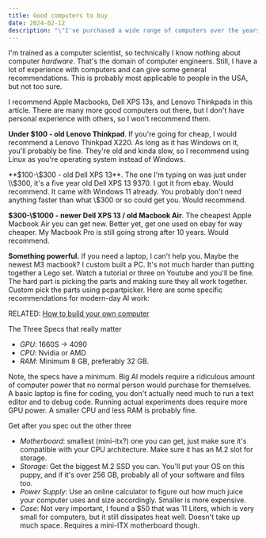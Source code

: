 ```yaml
---
title: Good computers to buy
date: 2024-02-12
description: "\"I've purchased a wide range of computers over the years, and have a few simple recommendations for finding a good one.\""
---
```

I'm trained as a computer scientist, so technically I know nothing about computer *hardware*. That's the domain of computer engineers. Still, I have a lot of experience with computers and can give some general recommendations. This is probably most applicable to people in the USA, but not too sure.

I recommend Apple Macbooks, Dell XPS 13s, and Lenovo Thinkpads in this article. There are many more good computers out there, but I don't have personal experience with others, so I won't recommend them.

**Under $100 - old Lenovo Thinkpad**. If you're going for cheap, I would recommend a Lenovo Thinkpad X220. As long as it has Windows on it, you'll probably be fine. They're old and kinda slow, so I recommend using Linux as you're operating system instead of Windows.

**\$100-\\$300 - old Dell XPS 13**. The one I'm typing on was just under \\$300, it's a five year old Dell XPS 13 9370. I got it from ebay. Would recommend. It came with Windows 11 already. You probably don't need anything faster than what \\$300 or so could get you. Would recommend.

**\$300-\\$1000 - newer Dell XPS 13 / old Macbook Air**. The cheapest Apple Macbook Air you can get new. Better yet, get one used on ebay for way cheaper. My Macbook Pro is still going strong after 10 years. Would recommend.

**Something powerful.** If you need a laptop, I can't help you. Maybe the newest M3 macbook? I custom built a PC. It's not much harder than putting together a Lego set. Watch a tutorial or three on Youtube and you'll be fine. The hard part is picking the parts and making sure they all work together. Custom pick the parts using pcpartpicker. Here are some specific recommendations for modern-day AI work:

RELATED: [How to build your own computer](/blog/build-your-own-computer)

The Three Specs that really matter
- *GPU*: 1660S -> 4090
- *CPU*: Nvidia or AMD
- *RAM*: Minimum 8 GB, preferably 32 GB.

Note, the specs have a minimum. Big AI models require a ridiculous amount of computer power that no normal person would purchase for themselves. A basic laptop is fine for coding, you don't actually need much to run a text editor and to debug code. Running actual experiments does require more GPU power. A smaller CPU and less RAM is probably fine.

Get after you spec out the other three
- *Motherboard*: smallest (mini-itx?) one you can get, just make sure it's compatible with your CPU architecture. Make sure it has an M.2 slot for storage.
- *Storage*: Get the biggest M.2 SSD you can. You'll put your OS on this puppy, and if it's over 256 GB, probably all of your software and files too.
- *Power Supply*: Use an online calculator to figure out how much juice your computer uses and size accordingly. Smaller is more expensive.
- *Case*: Not very important, I found a $50 that was 11 Liters, which is very small for computers, but it still dissipates heat well. Doesn't take up much space. Requires a mini-ITX motherboard though.
